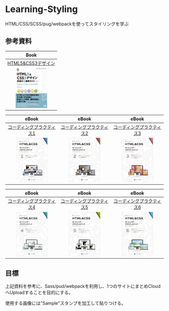 # Learning-Styling

HTML/CSS/SCSS/pug/webpackを使ってスタイリングを学ぶ

## 参考資料

|Book|
|:---:|
|[HTML5&CSS3デザイン](https://ebisu.com/html5-css3-practical-design-guide-2/)|
|<img alt="Gatsby" src="./static/books.webp" width="100"  alt="book"/>|

|eBook|eBook|eBook|
|:---:|:---:|:---:|
[コーディングプラクティス1](https://ep.ebisu.com/practice01/)|[コーディングプラクティス2](https://ep.ebisu.com/practice02/)|[コーディングプラクティス3](https://ep.ebisu.com/practice03/)|
|<img alt="Gatsby" src="./static/practice01-cover.webp" width="100"  alt="ebook1"/>|<img alt="Gatsby" src="./static/practice02-cover.webp" width="100"  alt="ebook2"/>|<img alt="Gatsby" src="./static/practice03-cover.webp" width="100"  alt="ebook3"/>|

|eBook|eBook|eBook|
|:---:|:---:|:---:|
[コーディングプラクティス4](https://ep.ebisu.com/practice04/)|[コーディングプラクティス5](https://ep.ebisu.com/practice05/)|[コーディングプラクティス6](https://ep.ebisu.com/practice06/)|
|<img alt="Gatsby" src="./static/practice04-cover.webp" width="100"  alt="ebook4"/>|<img alt="Gatsby" src="./static/practice05-cover.webp" width="100"  alt="ebook5"/>|<img alt="Gatsby" src="./static/practice06-cover.webp" width="100"  alt="ebook6"/>|

## 目標

上記資料を参考に、Sass/pud/webpackを利用し、1つのサイトにまとめCloudへUploadすることを目的にする。

使用する画像には"Sample"スタンプを加工して貼りつける。
